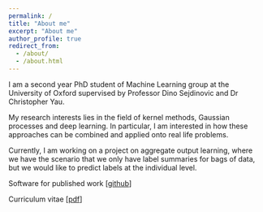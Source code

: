 ```yaml
---
permalink: /
title: "About me"
excerpt: "About me"
author_profile: true
redirect_from: 
  - /about/
  - /about.html
---
```

<meta name="google-site-verification" content="XpiZ-sZi54HC2ENp4Y2_QKH9AhEj8KARZHnjP-_zKOI" />
I am a second year PhD student of Machine Learning group at the University of Oxford supervised by Professor Dino Sejdinovic and Dr Christopher Yau. 

My research interests lies in the field of kernel methods, Gaussian processes and deep learning. In particular, I am interested in how these approaches can be combined and applied onto real life problems. 

Currently, I am working on a project on aggregate output learning, where we have the scenario that we only have label summaries for bags of data, but we would like to predict labels at the individual level.

Software for published work [[github](https://github.com/hcllaw/phase_learn)]

Curriculum vitae [[pdf](http://hcllaw.github.io/files/law_4.pdf)]


